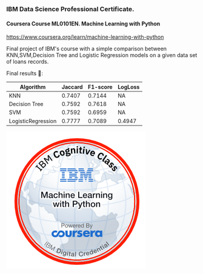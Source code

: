 ### IBM Data Science Professional Certificate.
#### Coursera Course ML0101EN. Machine Learning with Python
https://www.coursera.org/learn/machine-learning-with-python

Final project of IBM's course with a simple comparison between KNN,SVM,Decision Tree and Logistic Regression models on a given data set of loans records.

Final results :rocket::

| Algorithm	| Jaccard	| F1-score | LogLoss |
|-----------|---------|----------|---------|
|KNN|	0.7407|	0.7144|	NA|
|Decision Tree	|0.7592	|0.7618	|NA|
|SVM	|0.7592	|0.6959	|NA|
|LogisticRegression	|0.7777|	0.7089	|0.4947|

![badge](Machine_Learning_with_Python.png)
